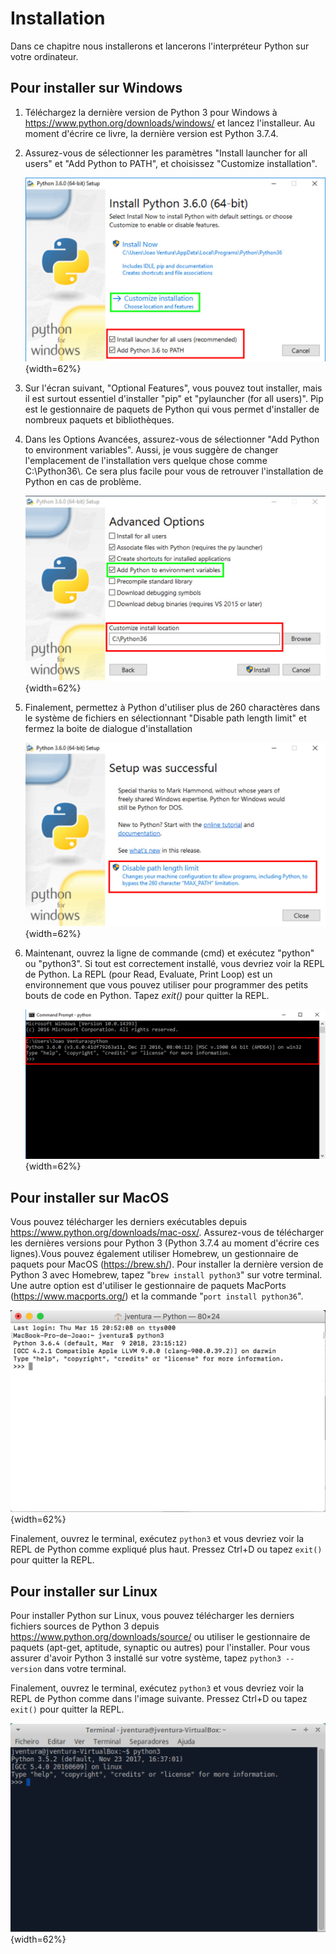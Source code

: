 # Installation

Dans ce chapitre nous installerons et lancerons l'interpréteur Python sur votre ordinateur.

## Pour installer sur Windows

1.  Téléchargez la dernière version de Python 3 pour Windows à <https://www.python.org/downloads/windows/> et lancez l'installeur. Au moment d'écrire ce livre, la dernière version est Python 3.7.4.

2.  Assurez-vous de sélectionner les paramètres "Install launcher for all users" et "Add Python to PATH", et choisissez "Customize installation".

    ![Windows installation](images/python_windows.jpg){width=62%}

3.  Sur l'écran suivant, "Optional Features", vous pouvez tout installer, mais il est surtout essentiel d'installer "pip" et "pylauncher (for all users)". Pip est le gestionnaire de paquets de Python qui vous permet d'installer de nombreux paquets et bibliothèques.

4.  Dans les Options Avancées, assurez-vous de sélectionner "Add Python to environment variables". Aussi, je vous suggère de changer l'emplacement de l'installation vers quelque chose comme C:\\Python36\\. Ce sera plus facile pour vous de retrouver l'installation de Python en cas de problème.

    ![Windows installation](images/python_windows2.jpg){width=62%}

5.  Finalement, permettez à Python d'utiliser plus de 260 charactères dans le système de fichiers en sélectionnant "Disable path length limit" et fermez la boite de dialogue d'installation

    ![Windows installation](images/python_windows3.jpg){width=62%}

6.  Maintenant, ouvrez la ligne de commande (cmd) et exécutez "python" ou "python3". Si tout est correctement installé, vous devriez voir la REPL de Python. La REPL (pour Read, Evaluate, Print Loop) est un environnement que vous pouvez utiliser pour programmer des petits bouts de code en Python. Tapez *exit()* pour quitter la REPL.

    ![Python REPL](images/python_windows4.jpg){width=62%}

## Pour installer sur MacOS

Vous pouvez télécharger les derniers exécutables depuis <https://www.python.org/downloads/mac-osx/>. Assurez-vous de télécharger les dernières versions pour Python 3 (Python 3.7.4 au moment d'écrire ces lignes).Vous pouvez également utiliser Homebrew, un gestionnaire de paquets pour MacOS (<https://brew.sh/>). Pour installer la dernière version de Python 3 avec Homebrew, tapez "`brew install python3`" sur votre terminal. Une autre option est d'utiliser le gestionnaire de paquets MacPorts (<https://www.macports.org/>) et la commande "`port install python36`".

![Python REPL](images/python_macos.png){width=62%}

Finalement, ouvrez le terminal, exécutez `python3` et vous devriez voir la REPL de Python comme expliqué plus haut. Pressez Ctrl+D ou tapez `exit()` pour quitter la REPL.

## Pour installer sur Linux

Pour installer Python sur Linux, vous pouvez télécharger les derniers fichiers sources de Python 3 depuis <https://www.python.org/downloads/source/> ou utiliser le gestionnaire de paquets (apt-get, aptitude, synaptic ou autres) pour l'installer. Pour vous assurer d'avoir Python 3 installé sur votre système, tapez `python3 --version` dans votre terminal.

Finalement, ouvrez le terminal, exécutez `python3` et vous devriez voir la REPL de Python comme dans l'image suivante. Pressez Ctrl+D ou tapez `exit()` pour quitter la REPL.

![Python REPL](images/python_linux.png){width=62%}
